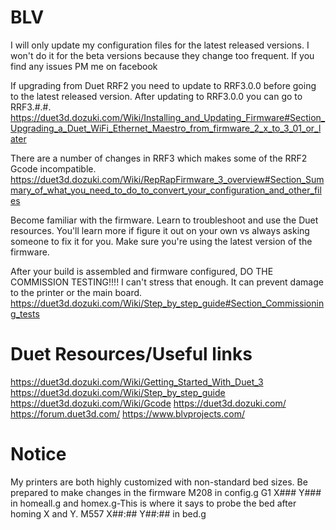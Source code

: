 # BLV
I will only update my configuration files for the latest released versions. I won't do it for the beta versions because they change too frequent. If you find any issues PM me on facebook

If upgrading from Duet RRF2 you need to update to RRF3.0.0 before going to the latest released version. After updating to RRF3.0.0 you can go to RRF3.#.#. 
https://duet3d.dozuki.com/Wiki/Installing_and_Updating_Firmware#Section_Upgrading_a_Duet_WiFi_Ethernet_Maestro_from_firmware_2_x_to_3_01_or_later

There are a number of changes in RRF3 which makes some of the RRF2 Gcode incompatible.
https://duet3d.dozuki.com/Wiki/RepRapFirmware_3_overview#Section_Summary_of_what_you_need_to_do_to_convert_your_configuration_and_other_files

Become familiar with the firmware. Learn to troubleshoot and use the Duet resources. You'll learn more if figure it out on your own vs always asking someone to fix it for you.
Make sure you're using the latest version of the firmware.

After your build is assembled and firmware configured, DO THE COMMISSION TESTING!!!! I can't stress that enough. It can prevent damage to the printer or the main board.
https://duet3d.dozuki.com/Wiki/Step_by_step_guide#Section_Commissioning_tests

# Duet Resources/Useful links
https://duet3d.dozuki.com/Wiki/Getting_Started_With_Duet_3
https://duet3d.dozuki.com/Wiki/Step_by_step_guide
https://duet3d.dozuki.com/Wiki/Gcode
https://duet3d.dozuki.com/
https://forum.duet3d.com/
https://www.blvprojects.com/

# Notice
My printers are both highly customized with non-standard bed sizes. Be prepared to make changes in the firmware 
M208 in config.g 
G1 X### Y### in homeall.g and homex.g-This is where it says to probe the bed after homing X and Y.
M557 X##:## Y##:## in bed.g
